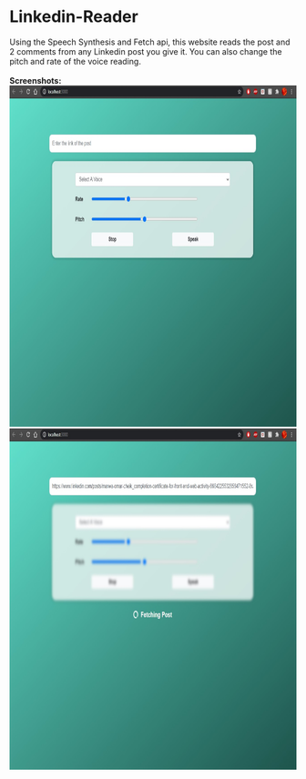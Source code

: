 # Linkedin-Reader
Using the Speech Synthesis and Fetch api, this website reads the post and 2 comments from any Linkedin post you give it. You can also change the pitch and rate of the voice
reading.<br><br>
<b>Screenshots:</b> <br>
	<img src="screenshots/LinkedinReader1.jpg" width="750" height="600">
	<img src="screenshots/LinkedinReader2.jpg" width="750" height="600">

